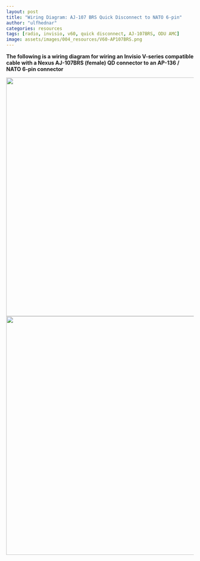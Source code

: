 ```yaml
---
layout: post
title: "Wiring Diagram: AJ-107 BRS Quick Disconnect to NATO 6-pin"
author: "ulfhednar"
categories: resources
tags: [radio, invisio, v60, quick disconnect, AJ-107BRS, ODU AMC]
image: assets/images/004_resources/V60-AP107BRS.png
---
```



**The following is a wiring diagram for wiring an Invisio V-series compatible cable with a Nexus AJ-107BRS (female) QD connector to an AP-136 / NATO 6-pin connector**


<div class="image-thumbnail">
	<a href="{{site.baseurl}}assets/images/004_resources/AJ-107BRS-NATO6pin.png">
		<img src="{{site.baseurl}}assets/images/004_resources/AJ-107BRS-NATO6pin.png" width="640"/>
	</a>
</div>


<div class="image-thumbnail">
	<a href="{{site.baseurl}}assets/images/004_resources/V60-Aj107BRS.png">
		<img src="{{site.baseurl}}assets/images/004_resources/V60-Aj107BRS.png" width="640"/>
	</a>
</div>